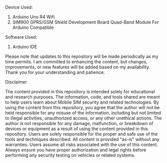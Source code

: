 Device Used:
1) Arduino Uno R4 Wifi
2) SIM900 GPRS/GSM Shield Development Board Quad-Band Module For Arduino Compatible

Software Used: 
1) Arduino IDE



Please note that updates to this repository will be made periodically as my time permits. I am committed to enhancing the content, but changes, improvements, or new features will be added based on my availability. Thank you for your understanding and patience.

Disclaimer

The content provided in this repository is intended solely for educational and research purposes. The information, code, and tools shared are meant to help users learn about Mobile SIM security and related technologies.
By using the content from this repository, you agree that the author will not be held responsible for any misuse of the information, including but not limited to illegal activities, unauthorized access, or any other unethical actions.
The author is not responsible for any damage, malfunction, or breakdown of devices or equipment as a result of using the content provided in this repository. Users are solely responsible for the proper and safe use of the tools and techniques described.
All content is provided "as-is" without any warranties. Users assume all risks associated with the use of this content. Always ensure you have proper authorization and legal rights before performing any security testing on vehicles or related systems.
